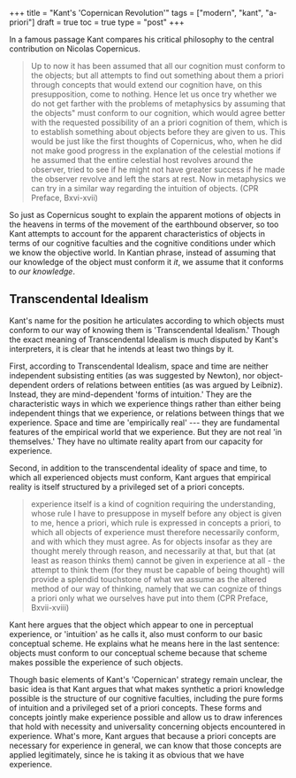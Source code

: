 +++
title = "Kant's 'Copernican Revolution'"
tags = ["modern", "kant", "a-priori"]
draft = true
toc = true
type = "post"
+++

In a famous passage Kant compares his critical philosophy to the central
contribution on Nicolas Copernicus.

> Up to now it has been assumed that all our cognition must conform to
> the objects; but all attempts to find out something about them a
> priori through concepts that would extend our cognition have, on this
> presupposition, come to nothing. Hence let us once try whether we do
> not get farther with the problems of metaphysics by assuming that the
> objects" must conform to our cognition, which would agree better with
> the requested possibility of an a priori cognition of them, which is
> to establish something about objects before they are given to us. This
> would be just like the first thoughts of Copernicus, who, when he did
> not make good progress in the explanation of the celestial motions if
> he assumed that the entire celestial host revolves around the
> observer, tried to see if he might not have greater success if he made
> the observer revolve and left the stars at rest. Now in metaphysics we
> can try in a similar way regarding the intuition of objects. (CPR
> Preface, Bxvi-xvii)

So just as Copernicus sought to explain the apparent motions of objects
in the heavens in terms of the movement of the earthbound observer, so
too Kant attempts to account for the apparent characteristics of objects
in terms of our cognitive faculties and the cognitive conditions under
which we know the objective world. In Kantian phrase, instead of
assuming that our knowledge of the object must conform it *it*, we
assume that it conforms to *our knowledge*.

## Transcendental Idealism

Kant's name for the position he articulates according to which objects
must conform to our way of knowing them is 'Transcendental Idealism.'
Though the exact meaning of Transcendental Idealism is much disputed by
Kant's interpreters, it is clear that he intends at least two things by
it.

First, according to Transcendental Idealism, space and time are neither
independent subsisting entities (as was suggested by Newton), nor
object-dependent orders of relations between entities (as was argued by
Leibniz). Instead, they are mind-dependent 'forms of intuition.' They
are the characteristic ways in which we experience things rather than
either being independent things that we experience, or relations between
things that we experience. Space and time are 'empirically real' ---
they are fundamental features of the empirical world that we experience.
But they are not real 'in themselves.' They have no ultimate reality
apart from our capacity for experience.

Second, in addition to the transcendental ideality of space and time, to
which all experienced objects must conform, Kant argues that empirical
reality is itself structured by a privileged set of a priori concepts.

> experience itself is a kind of cognition requiring the understanding,
> whose rule I have to presuppose in myself before any object is given
> to me, hence a priori, which rule is expressed in concepts a priori,
> to which all objects of experience must therefore necessarily conform,
> and with which they must agree. As for objects insofar as they are
> thought merely through reason, and necessarily at that, but that (at
> least as reason thinks them) cannot be given in experience at all -
> the attempt to think them (for they must be capable of being thought)
> will provide a splendid touchstone of what we assume as the altered
> method of our way of thinking, namely that we can cognize of things a
> priori only what we ourselves have put into them (CPR Preface,
> Bxvii-xviii)

Kant here argues that the object which appear to one in perceptual
experience, or 'intuition' as he calls it, also must conform to our
basic conceptual scheme. He explains what he means here in the last
sentence: objects must conform to our conceptual scheme because that
scheme makes possible the experience of such objects.

Though basic elements of Kant's 'Copernican' strategy remain unclear,
the basic idea is that Kant argues that what makes synthetic a priori
knowledge possible is the structure of our cognitive faculties,
including the pure forms of intuition and a privileged set of a priori
concepts. These forms and concepts jointly make experience possible and
allow us to draw inferences that hold with necessity and universality
concerning objects encountered in experience. What's more, Kant argues
that because a priori concepts are necessary for experience in general,
we can know that those concepts are applied legitimately, since he is
taking it as obvious that we have experience.
